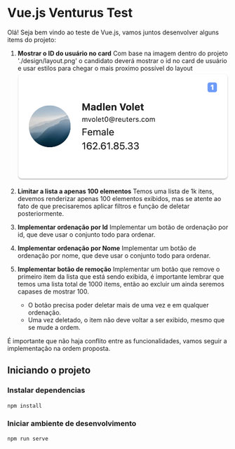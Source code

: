 
# Vue.js Venturus Test


Olá! Seja bem vindo ao teste de Vue.js, vamos juntos desenvolver alguns items do projeto:

 1. **Mostrar o ID do usuário no card**
Com base na imagem dentro do projeto './design/layout.png'
o candidato deverá mostrar o id no card de usuário e usar estilos para chegar o mais proximo possível do layout
![enter image description here](https://github.com/micheldpcarlos/vnt-vue-test/raw/main/design/layout.png)


2. **Limitar a lista a apenas 100 elementos**
Temos uma lista de 1k itens, devemos renderizar apenas 100 elementos exibidos, mas se atente ao fato de que precisaremos aplicar filtros e função de deletar posteriormente.


3. **Implementar ordenação por Id**
Implementar um botão de ordenação por id, que deve usar o conjunto todo para ordenar.


4. **Implementar ordenação por Nome**
Implementar um botão de ordenação por nome, que deve usar o conjunto todo para ordenar.


5. **Implementar botão de remoção**
Implementar um botão que remove o primeiro item da lista que está sendo exibida, é importante lembrar que temos uma lista total de 1000 items, então ao excluir um ainda seremos capases de mostrar 100.
	- O botão precisa poder deletar mais de uma vez e em qualquer ordenação.
	- Uma vez deletado, o item não deve voltar a ser exibido, mesmo que se mude a ordem.


É importante que não haja conflito entre as funcionalidades, vamos seguir a implementação na ordem proposta.


## Iniciando o projeto

### Instalar dependencias
```
npm install
```

### Iniciar ambiente de desenvolvimento
```
npm run serve
```
